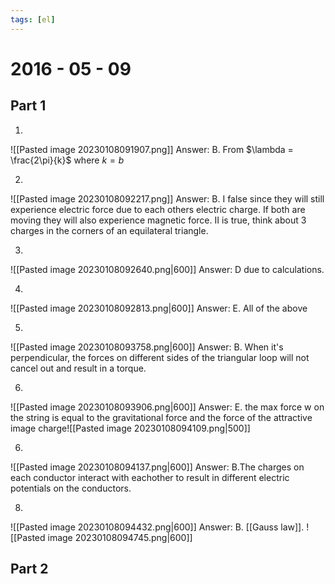 ```yaml
---
tags: [el]
---
```

# 2016 - 05 - 09

## Part 1
1.
![[Pasted image 20230108091907.png]]
Answer: B. From $\lambda = \frac{2\pi}{k}$ where $k = b$

2.
![[Pasted image 20230108092217.png]]
Answer: B. I false since they will still experience electric force due to each others electric charge. If both are moving they will also experience magnetic force. II is true, think about 3 charges in the corners of an equilateral triangle. 

3.
![[Pasted image 20230108092640.png|600]]
Answer: D due to calculations.

4.
![[Pasted image 20230108092813.png|600]]
Answer: E. All of the above

5.
![[Pasted image 20230108093758.png|600]]
Answer: B. When it's perpendicular, the forces on different sides of the triangular loop will not cancel out and result in a torque.

6.
![[Pasted image 20230108093906.png|600]]
Answer: E. the max force w on the string is equal to the gravitational force and the  force of the attractive image charge![[Pasted image 20230108094109.png|500]]

6.
![[Pasted image 20230108094137.png|600]]
Answer: B.The charges on each conductor interact with eachother to result in different electric potentials on the conductors. 

8.
![[Pasted image 20230108094432.png|600]]
Answer: B. [[Gauss law]]. ![[Pasted image 20230108094745.png|600]]

## Part 2

